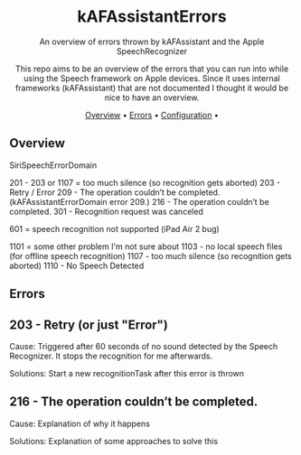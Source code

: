 <!-- markdownlint-configure-file {
  "MD013": {
    "code_blocks": false,
    "tables": false
  },
  "MD033": false,
  "MD041": false
} -->

<div align="center">

# kAFAssistantErrors
  
An overview of errors thrown by kAFAssistant and the Apple SpeechRecognizer 
  
This repo aims to be an overview of the errors that you can run into while using the Speech framework on Apple devices. Since it uses internal frameworks (kAFAssistant) that are not documented I thought it would be nice to have an overview.


[Overview](#overview) •
[Errors](#errors) •
[Configuration](#configuration) •

</div>

## Overview
SiriSpeechErrorDomain 

201 - 
203 or 1107 = too much silence (so recognition gets aborted)
203 - Retry / Error
209 - The operation couldn’t be completed. (kAFAssistantErrorDomain error 209.)
216 - The operation couldn’t be completed.
301 - Recognition request was canceled


601 = speech recognition not supported (iPad Air 2 bug)

1101 = some other problem I'm not sure about
1103 - no local speech files (for offline speech recognition)
1107 - too much silence (so recognition gets aborted)
1110 - No Speech Detected


## Errors

## 203 - Retry (or just "Error")

Cause:
Triggered after 60 seconds of no sound detected by the Speech Recognizer. It stops the recognition for me afterwards.

Solutions:
Start a new recognitionTask after this error is thrown


## 216 - The operation couldn’t be completed.

Cause:
Explanation of why it happens

Solutions:
Explanation of some approaches to solve this





